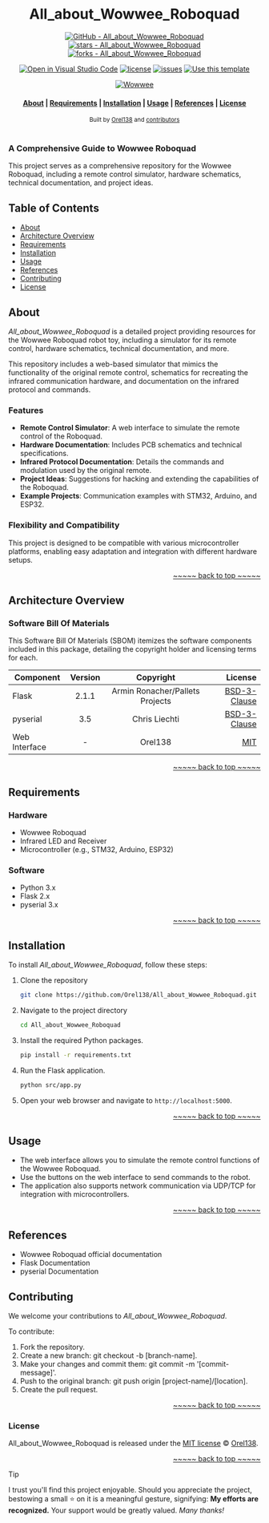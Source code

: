 <a name="readme-top"></a>

<h1 align="center">
  <br> All_about_Wowwee_Roboquad <br>
</h1>

<div align="center">

[![GitHub - All_about_Wowwee_Roboquad](https://img.shields.io/static/v1?label=GitHub&message=All_about_Wowwee_Roboquad&color=blue&logo=github)](https://github.com/Orel138/All_about_Wowwee_Roboquad "Go to GitHub repo")
[![stars - All_about_Wowwee_Roboquad](https://img.shields.io/github/stars/Orel138/All_about_Wowwee_Roboquad?style=social)](https://github.com/Orel138/All_about_Wowwee_Roboquad)
[![forks - All_about_Wowwee_Roboquad](https://img.shields.io/github/forks/Orel138/All_about_Wowwee_Roboquad?style=social)](https://github.com/Orel138/All_about_Wowwee_Roboquad)

[![Open in Visual Studio Code](https://img.shields.io/static/v1?logo=visualstudiocode&label=&message=Open%20in%20Visual%20Studio%20Code&labelColor=2c2c32&color=007acc&logoColor=007acc)](https://open.vscode.dev/Orel138/All_about_Wowwee_Roboquad)
[![license](https://custom-icon-badges.demolab.com/github/license/Orel138/All_about_Wowwee_Roboquad?logo=law&logoColor=white)](https://github.com/Orel138/All_about_Wowwee_Roboquad/blob/main/LICENSE "license MIT")
[![issues](https://custom-icon-badges.demolab.com/github/issues-raw/Orel138/All_about_Wowwee_Roboquad?logo=issue)](https://github.com/Orel138/All_about_Wowwee_Roboquad/issues "issues")
[![Use this template](https://img.shields.io/badge/Use_as_template-2ea44f?style=flat&color=blue)](https://github.com/Orel138/All_about_Wowwee_Roboquad/generate)

[![Wowwee](https://img.shields.io/badge/Wowwee-Roboquad-blue?style=flat&logo=wowwee)](https://www.wowwee.com "Wowwee Roboquad")


</div>

<div align="center">
  <h4>
    <a href="#about">About</a> |
    <a href="#requirements">Requirements</a> |
    <a href="#installation">Installation</a> |
    <a href="#usage">Usage</a> |
    <a href="#references">References</a> |
    <a href="#license">License</a>
  </h4>
</div>

<div align="center">
  <sub>Built by
  <a href="https://github.com/Orel138">Orel138</a> and
  <a href="https://github.com/Orel138/All_about_Wowwee_Roboquad/graphs/contributors">contributors </a>
</div>
<br>

### A Comprehensive Guide to Wowwee Roboquad
This project serves as a comprehensive repository for the Wowwee Roboquad, including a remote control simulator, hardware schematics, technical documentation, and project ideas.

## Table of Contents

- [About](#about)
- [Architecture Overview](#architecture-overview)
- [Requirements](#requirements)
- [Installation](#installation)
- [Usage](#usage)
- [References](#references)
- [Contributing](#contributing)
- [License](#license)

## About

_All_about_Wowwee_Roboquad_ is a detailed project providing resources for the Wowwee Roboquad robot toy, including a simulator for its remote control, hardware schematics, technical documentation, and more.

This repository includes a web-based simulator that mimics the functionality of the original remote control, schematics for recreating the infrared communication hardware, and documentation on the infrared protocol and commands.

### Features
- **Remote Control Simulator**: A web interface to simulate the remote control of the Roboquad.
- **Hardware Documentation**: Includes PCB schematics and technical specifications.
- **Infrared Protocol Documentation**: Details the commands and modulation used by the original remote.
- **Project Ideas**: Suggestions for hacking and extending the capabilities of the Roboquad.
- **Example Projects**: Communication examples with STM32, Arduino, and ESP32.

### Flexibility and Compatibility
This project is designed to be compatible with various microcontroller platforms, enabling easy adaptation and integration with different hardware setups.

<p align="right"><a href="#readme-top">~~~~~ back to top ~~~~~</a></p>

## Architecture Overview

### Software Bill Of Materials
This Software Bill Of Materials (SBOM) itemizes the software components included in this package, detailing the copyright holder and licensing terms for each.

|   Component   |   Version |   Copyright |   License |
|  ---          |    :-:    |     :-:     |       --: |
|   Flask  |   2.1.1   |   Armin Ronacher/Pallets Projects |   [BSD-3-Clause](https://opensource.org/licenses/BSD-3-Clause) |
|   pyserial |   3.5   |   Chris Liechti |   [BSD-3-Clause](https://opensource.org/licenses/BSD-3-Clause) |
|   Web Interface |   -   |   Orel138 |   [MIT](https://opensource.org/licenses/MIT) |

<p align="right"><a href="#readme-top">~~~~~ back to top ~~~~~</a></p>

## Requirements

### Hardware
- Wowwee Roboquad
- Infrared LED and Receiver
- Microcontroller (e.g., STM32, Arduino, ESP32)

### Software
- Python 3.x
- Flask 2.x
- pyserial 3.x

<p align="right"><a href="#readme-top">~~~~~ back to top ~~~~~</a></p>

## Installation

To install _All_about_Wowwee_Roboquad_, follow these steps:

1. Clone the repository
   ```bash
   git clone https://github.com/Orel138/All_about_Wowwee_Roboquad.git
   ```
2. Navigate to the project directory
   ```bash
   cd All_about_Wowwee_Roboquad
   ```
3. Install the required Python packages.
   ```bash
   pip install -r requirements.txt
   ```
4. Run the Flask application.
   ```bash
   python src/app.py
   ```
5. Open your web browser and navigate to `http://localhost:5000`.

<p align="right"><a href="#readme-top">~~~~~ back to top ~~~~~</a></p>

## Usage

- The web interface allows you to simulate the remote control functions of the Wowwee Roboquad.
- Use the buttons on the web interface to send commands to the robot.
- The application also supports network communication via UDP/TCP for integration with microcontrollers.

<p align="right"><a href="#readme-top">~~~~~ back to top ~~~~~</a></p>

## References
- Wowwee Roboquad official documentation
- Flask Documentation
- pyserial Documentation

## Contributing
We welcome your contributions to _All_about_Wowwee_Roboquad_.

To contribute:
1. Fork the repository.
2. Create a new branch: git checkout -b [branch-name].
3. Make your changes and commit them: git commit -m '[commit-message]'.
4. Push to the original branch: git push origin [project-name]/[location].
5. Create the pull request.

<p align="right"><a href="#readme-top">~~~~~ back to top ~~~~~</a></p>

### License

All_about_Wowwee_Roboquad is released under the [MIT license]() © [Orel138](https://github.com/Orel138).

<p align="right"><a href="#readme-top">~~~~~ back to top ~~~~~</a></p>

> [!TIP]
> I trust you'll find this project enjoyable. Should you appreciate the project, bestowing a small ⭐ on it is a meaningful gesture, signifying: **My efforts are recognized.** Your support would be greatly valued. _Many thanks!_
